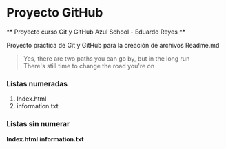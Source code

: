 # Proyecto GitHub
** Proyecto curso Git y GitHub Azul School - Eduardo Reyes **  
  
  Proyecto práctica de Git y GitHub 
  para la creación de archivos Readme.md
  > Yes, there are two paths you can go by, but in the long run  
  There's still time to change the road you're on
  
[//]:# (Listas numeradas)
### Listas numeradas
1. Index.html
2. information.txt

[//]:# (Listas sin numerar)
### Listas sin numerar
**Index.html**
**information.txt**